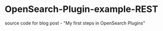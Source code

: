 # OpenSearch-Plugin-example-REST
source code for blog post - "My first steps in OpenSearch Plugins"
